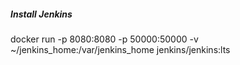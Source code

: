 #####  Install Jenkins
docker run -p 8080:8080 -p 50000:50000 -v ~/jenkins_home:/var/jenkins_home jenkins/jenkins:lts